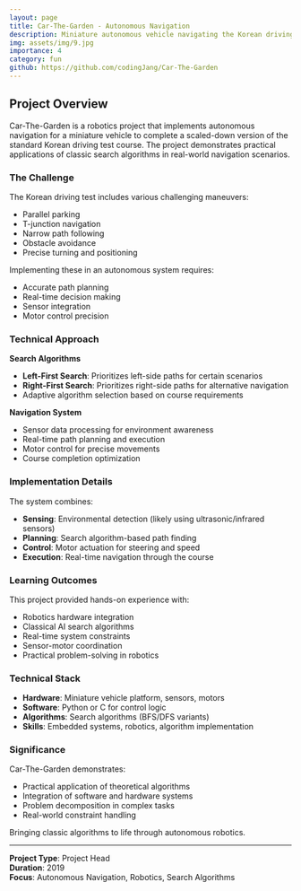 ```yaml
---
layout: page
title: Car-The-Garden - Autonomous Navigation
description: Miniature autonomous vehicle navigating the Korean driving test using search algorithms
img: assets/img/9.jpg
importance: 4
category: fun
github: https://github.com/codingJang/Car-The-Garden
---
```


## Project Overview

Car-The-Garden is a robotics project that implements autonomous navigation for a miniature vehicle to complete a scaled-down version of the standard Korean driving test course. The project demonstrates practical applications of classic search algorithms in real-world navigation scenarios.

### The Challenge

The Korean driving test includes various challenging maneuvers:
- Parallel parking
- T-junction navigation
- Narrow path following
- Obstacle avoidance
- Precise turning and positioning

Implementing these in an autonomous system requires:
- Accurate path planning
- Real-time decision making
- Sensor integration
- Motor control precision

### Technical Approach

**Search Algorithms**
- **Left-First Search**: Prioritizes left-side paths for certain scenarios
- **Right-First Search**: Prioritizes right-side paths for alternative navigation
- Adaptive algorithm selection based on course requirements

**Navigation System**
- Sensor data processing for environment awareness
- Real-time path planning and execution
- Motor control for precise movements
- Course completion optimization

### Implementation Details

The system combines:
- **Sensing**: Environmental detection (likely using ultrasonic/infrared sensors)
- **Planning**: Search algorithm-based path finding
- **Control**: Motor actuation for steering and speed
- **Execution**: Real-time navigation through the course

### Learning Outcomes

This project provided hands-on experience with:
- Robotics hardware integration
- Classical AI search algorithms
- Real-time system constraints
- Sensor-motor coordination
- Practical problem-solving in robotics

### Technical Stack

- **Hardware**: Miniature vehicle platform, sensors, motors
- **Software**: Python or C for control logic
- **Algorithms**: Search algorithms (BFS/DFS variants)
- **Skills**: Embedded systems, robotics, algorithm implementation

### Significance

Car-The-Garden demonstrates:
- Practical application of theoretical algorithms
- Integration of software and hardware systems
- Problem decomposition in complex tasks
- Real-world constraint handling

<div class="caption">
    Bringing classic algorithms to life through autonomous robotics.
</div>

---

**Project Type**: Project Head  
**Duration**: 2019  
**Focus**: Autonomous Navigation, Robotics, Search Algorithms
